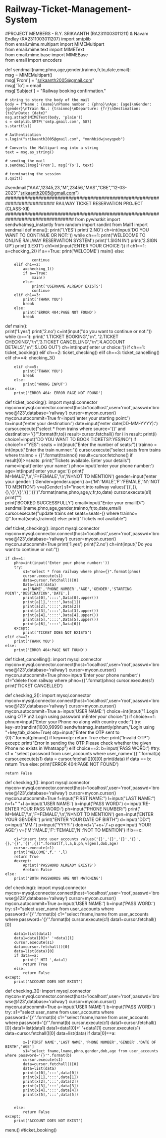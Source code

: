 # Railway-Ticket-Management-System

#PROJECT MEMBERS - R.Y. SRIKAANTH (RA2311003011211) & Navam Endlay (RA2311003011207)
import smtplib
<br>
from email.mime.multipart import MIMEMultipart
<br>
from email.mime.text import MIMEText
<br>
from email.mime.base import MIMEBase
<br>
from email import encoders
<br>


def sendmail(name,phno,age,gender,trainno,fr,to,date,email):
<br>
    msg = MIMEMultipart()
<br>
    msg['From'] = "srikaanth2005@gmail.com"
<br>
    msg['To'] = email
<br>
    msg['Subject'] = "Railway booking confirmation."
<br>

    # string to store the body of the mail
    body = f"Name : {name}\nPhone number : {phno}\nAge: {age}\nGender: {gender}\nTrain No.: {trainno}\nDeparture: {fr}\nDestination: {to}\nDate: {date}"
    msg.attach(MIMEText(body, 'plain'))
    s = smtplib.SMTP('smtp.gmail.com', 587)
    s.starttls()

    # Authentication
    s.login("srikaanth2005@gmail.com", "mmnhbidwjvoyqpeb")

    # Converts the Multipart msg into a string
    text = msg.as_string()

    # sending the mail
    s.sendmail(msg['From'], msg['To'], text)

    # terminating the session
    s.quit()
#sendmail("AAA",12345,23,"M",23456,"MAS","CBE","12-03-2023","srikaanth2005@gmail.com")
########################################################################## RAILWAY TICKET RESERVATION PROJECT (CLASS-XII) #################################################################################
from pywhatkit import sendwhatmsg_instantly
from random import randint
from Mail1 import sendmail
def menu():
    print('1.YES')
    print('2.NO')
    ch=int(input('DO YOU WANT TO CONTINUE OR NOT:'))
    while ch==1:
        print('WELECOME TO ONLINE RAILWAY RESERVATION SYSTEM') 
        print('1.SIGN IN')
        print('2.SIGN UP')
        print('3.EXIT')
        ch1=int(input('ENTER YOUR CHOICE:'))
        if ch1==1:
            a=checking_2()
            if a==True:
                print('WELCOME')
                main()
            else:
                
                continue
        elif ch1==2:
            a=checking_1()
            if a==True:
                main()
            else:
                print('USERNAME ALREADY EXISTS')
                continue
        elif ch1==3:
            print('THANK YOU')
            break
        else:
            print('ERROR 404:PAGE NOT FOUND')
            break
def main():        
    print('1.yes')
    print('2.no')
    c=int(input("do you want to continue or not:"))
    while (c==1):
        print(' 1.TICKET BOOKING',"\n", '2.TICKET CHECKING',"\n",'3.TICKET CANCELLING',"\n",'4.ACCOUNT DETAILS',"\n",'5.LOG OUT')
        ch=int(input('enter ur choice:'))
        if ch==1:
            ticket_booking()
        elif ch==2:
            ticket_checking()
        elif ch==3:
            ticket_cancelling()
        elif ch==4:
            checking_3()
            
                
        elif ch==5:
            print('THANK YOU')
            break
        else:
            print('WRONG INPUT')
    else:
        print('ERROR 404: ERROR PAGE NOT FOUND')
def ticket_booking():
    import mysql.connector
    mycon=mysql.connector.connect(host='localhost',user='root',passwd='browse@123',database='railway')
    cursor=mycon.cursor()
    mycon.autocommit=True
    fr=input('enter your starting point:')
    to=input('enter your destination:')
    date=input('enter date(DD-MM-YYYY):')
    cursor.execute("select * from trains where source='{}' and destination='{}'".format(fr,to))
    result=cursor.fetchall()
    for i in result:
        print(i)
    choice1=input("DO YOU WANT TO BOOK TICKETS?:YES/NO")
    if choice1=="YES":
        seats = int(input("Enter the number of seats:"))
        trainno = int(input("Enter the train numner:"))
        cursor.execute("select seats from trains where trainno = {}".format(trainno))
        result=cursor.fetchone()
        if result[0]>=seats:
            print("Tickets available. Enter your details")    
            name=input('enter your name:')
            phno=input('enter your phone number:')
            age=int(input('enter your age:'))
            print(' M=MALE','\n','F=FEMALE','\n','N=NOT TO MENTION')
            gender=input('enter your gender:')
            Gender=gender.upper()
            a={'M':'MALE','F':'FEMALE','N':'NOT TO MENTION'}
            v=a[Gender]
            s1="insert into railway values('{}',{},{},'{}','{}','{}','{}')".format(name,phno,age,v,fr,to,date)
            cursor.execute(s1)
            print("")            
            print('BOOKED SUCCESSFULLY')
            email=input("Enter your emailID:")
            sendmail(name,phno,age,gender,trainno,fr,to,date,email)
            cursor.execute("update trains set seats=seats-{} where trainno={}".format(seats,trainno))
        else:
            print("Tickets not available")
        
def ticket_checking():
    import mysql.connector
    mycon=mysql.connector.connect(host='localhost',user='root',passwd='browse@123',database='railway')
    cursor=mycon.cursor()
    mycon.autocommit=True
    print('1.yes')
    print('2.no')
    ch=int(input("Do you want to continue or not:"))

    if ch==1:
        phno=int(input('Enter your phone number:'))
        try:
            s1="select * from railway where phno={}".format(phno)
            cursor.execute(s1)
            data=cursor.fetchall()[0]
            Data=list(data)
            a=['NAME','PHONE NUMBER','AGE','GENDER','STARTING POINT','DESTINATION','DATE',]
            print(a[0],'::::',Data[0].upper())
            print(a[1],'::::',Data[1])
            print(a[2],'::::',Data[2])
            print(a[3],'::::',Data[3].upper())
            print(a[4],'::::',Data[4].upper())
            print(a[5],'::::',Data[5].upper())
            print(a[6],'::::',Data[6])
        except:
            print('TICKET DOES NOT EXISTS')
    elif ch==2:
        print('THANK YOU')
    else:
        print('ERROR 404:PAGE NOT FOUND')
    
       

def ticket_cancelling():
    import mysql.connector
    mycon=mysql.connector.connect(host='localhost',user='root',passwd='browse@123',database='railway')
    cursor=mycon.cursor()
    mycon.autocommit=True
    phno=input('Enter your phone number:')
    s1="delete from railway where phno={}".format(phno)
    cursor.execute(s1)
    print('TICKET CANCELLED')

        
def checking_2():
    import mysql.connector
    mycon=mysql.connector.connect(host='localhost',user='root',passwd='browse@123',database='railway')
    cursor=mycon.cursor()
    mycon.autocommit=True
    a=input('USER NAME:')
    choice=int(input("1.Login using OTP \n2.Login using password \nEnter your choice:"))
    if choice==1:
        phnum=input("Enter your Phone no along with country code:")
        try:
            key=str(randint(1000,9999))
            sendwhatmsg_instantly(phnum,"Login using "+key,tab_close=True)
            otp=input("Enter the OTP sent to {0}:".format(phnum))
            if key==otp:
                return True
            else:
                print("Invalid OTP")
        except:
            print("Error in sending the OTP.Please check whether the given Phone no exists in Whatsapp")
    elif choice==2:
        b=input('PASS WORD:')
        #try:
        s1 = "select password from user_accounts where user_name='{}'".format(a)
        cursor.execute(s1)
        data = cursor.fetchall()[0][0]
        print(data)
        if data == b:
            return True
        else:
            print('ERROR 404:PAGE NOT FOUND')
    
    return False
        

def checking_1():
    import mysql.connector
    mycon=mysql.connector.connect(host='localhost',user='root',passwd='browse@123',database='railway')
    cursor=mycon.cursor()
    mycon.autocommit=True
    f=input("FIRST NAME:")
    l=input("LAST NAME:")
    n=f+" "+l
    a=input('USER NAME:')
    b=input('PASS WORD:')
    c=input('RE-ENTER YOUR PASS WORD:')
    ph=input("PHONE NUMBER:")
    print(' M=MALE','\n','F=FEMALE','\n','N=NOT TO MENTION')
    gen=input('ENTER YOUR GENDER:')
    print("ENTER YOUR DATE OF BIRTH")
    d=input("DD:")
    o=input("MM:")
    p=input("YYYY:")
    dob=d+'/'+o+'/'+p
    age=input('YOUR AGE:')
    v={'M':'MALE','F':'FEMALE','N':'NOT TO MENTION'}
    if b==c:
        
        c1="insert into user_accounts values('{}','{}','{}','{}',{},'{}','{}',{})".format(f,l,a,b,ph,v[gen],dob,age)
        cursor.execute(c1)
        print('WELCOME',f,' ',l)
        return True
        #except:
            #print('PASSWORD ALREADY EXISTS')
            #return False
    else:
        print('BOTH PASSWORDS ARE NOT MATCHING')
        


def checking():
    import mysql.connector
    mycon=mysql.connector.connect(host='localhost',user='root',passwd='browse@123',database='railway')
    cursor=mycon.cursor()
    mycon.autocommit=True
    a=input('USER NAME:')
    b=input('PASS WORD:')
    try:
        s1="select user_name from user_accounts where password='{}'".format(b)
        c1="select fname,lname from user_accounts where password='{}'".format(b)
        cursor.execute(c1)
        data1=cursor.fetchall()[0]
        
        data1=list(data1)
        data1=data1[0]+' '+data1[1]
        cursor.execute(s1)
        data=cursor.fetchall()[0]
        data=list(data)[0]
        if data==a:
            print(' HII ',data1)
            return True
        else:
            return False
    except:
        print('ACCOUNT DOES NOT EXIST')

def checking_3():
    import mysql.connector
    mycon=mysql.connector.connect(host='localhost',user='root',passwd='browse@123',database='railway')
    cursor=mycon.cursor()
    mycon.autocommit=True
    a=input('USER NAME:')
    b=input('PASS WORD:')
    try:
        s1="select user_name from user_accounts where password='{}'".format(b)
        c1="select fname,lname from user_accounts where password='{}'".format(b)
        cursor.execute(c1)
        data1=cursor.fetchall()[0]
        data1=list(data1)
        data1=data1[0]+' '+data1[1]
        cursor.execute(s1)
        data=cursor.fetchall()[0]
        data=list(data)
        if data[0]==a:
            
            x=['FIRST NAME','LAST NAME','PHONE NUMBER','GENDER','DATE OF BIRTH','AGE']
            s1="select fname,lname,phno,gender,dob,age from user_accounts where password='{}'".format(b)
            cursor.execute(s1)
            data=cursor.fetchall()[0]
            data=list(data)
            print(x[0],':::',data[0])
            print(x[1],':::',data[1])
            print(x[2],':::',data[2])
            print(x[3],':::',data[3])
            print(x[4],':::',data[4])
            print(x[5],':::',data[5])
            
            
        else:
            return False
    except:
        print('ACCOUNT DOES NOT EXIST')

menu()
#ticket_booking()
